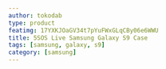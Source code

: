 ```yaml
---
author: tokodab
type: product
featimg: 17YXKJOaGV34t7pYuFWxGLqCBy06e6WWU
title: 5SOS Live Samsung Galaxy S9 Case
tags: [samsung, galaxy, s9]
category: [samsung]
---
```

